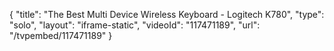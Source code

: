 {
    "title": "The Best Multi Device Wireless Keyboard - Logitech K780",
    "type": "solo",
    "layout": "iframe-static",
    "videoId": "117471189",
    "url": "\/tvpembed\/117471189"
}